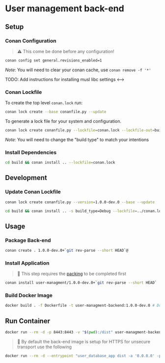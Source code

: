 # User management back-end

## Setup

### Conan Configuration

> :warning: This come be done before any configuration!

```sh
conan config set general.revisions_enabled=1
```

*Note*: You will need to clear your conan cache, use `conan remove -f '*'`

<!--> TODO: Add instructions for installing musl libc settings <-->

### Conan Lockfile

To create the top level `conan.lock` run:

```sh
conan lock create --base conanfile.py --update
```

To generate a lock file for your system and configuration.

```sh
conan lock create conanfile.py --lockfile=conan.lock --lockfile-out=build/conan.lock -s build_type=Debug -s compiler.libcxx=libstdc++11
```

*Note*: You will need to change the "build type" to match your intentions

### Install Dependencies

```sh
cd build && conan install .. --lockfile=conan.lock
```

## Development

### Update Conan Lockfile

```sh
conan lock create conanfile.py --version=1.0.0-dev.0 --base --update
```

```sh
cd build && conan install .. -s build_type=Debug --lockfile=../conan.lock
```

## Usage

### Package Back-end

```sh
conan create . 1.0.0-dev.0+`git rev-parse --short HEAD`@
```

### Install Application

> :notebook: This step requires the [packing](#package) to be completed first

```sh
conan install user-managment/1.0.0-dev.0+`git rev-parse --short HEAD`
```

### Build Docker Image

```sh
docker build . -f Dockerfile -t user-managment-backend:1.0.0-dev.0 # Docker does not support SemVer build information
```

## Run Container

```sh
docker run --rm -d -p 8443:8443 -v "$(pwd):/dist" user-managment-backend:1.0.0-dev.0
```

> :notebook: By default the back-end image is setup for HTTPS for unsecure transport use the following

```sh
docker run --rm -d --entrypoint "user_database_app dist -a '0.0.0.0' -p 8080 -n 4" -p 8080:8080 -v "$(pwd):/dist" user-managment-backend:1.0.0-dev.0
```

